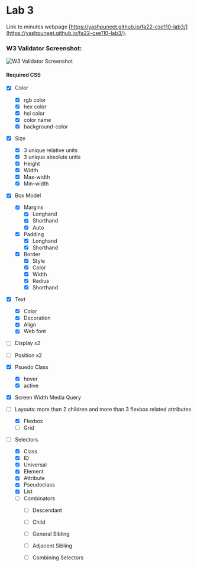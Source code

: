 # Lab 3

Link to minutes webpage [https://yashpuneet.github.io/fa22-cse110-lab3/](https://yashpuneet.github.io/fa22-cse110-lab3/).


### W3 Validator Screenshot:

![W3 Validator Screenshot](screenshots/W3Validator.png "W3 Validator Screenshot")


#### Required CSS

- [X] Color
  - [X] rgb color
  - [X] hex color
  - [X] hsl color
  - [X] color name
  - [X] background-color

- [X] Size
  - [X] 3 unique relative units
  - [X] 3 unique absolute units
  - [X] Height
  - [X] Width
  - [X] Max-width
  - [X] Min-width

- [X] Box Model
  - [X] Margins
    - [X] Longhand
    - [X] Shorthand
    - [X] Auto
  - [X] Padding
    - [X] Longhand
    - [X] Shorthand
  - [X] Border
    - [X] Style
    - [X] Color
    - [X] Width
    - [X] Radius
	- [X] Shorthand
    
- [X] Text
  - [X] Color
  - [X] Decoration
  - [X] Align
  - [X] Web font
  
- [ ] Display x2
- [ ] Position x2

- [X] Psuedo Class
  - [X] hover
  - [X] active

- [X] Screen Width Media Query

- [ ] Layouts: more than 2 children and more than 3 flexbox related attributes
  - [X] Flexbox
  - [ ] Grid
  
- [ ] Selectors
  - [X] Class
  - [X] ID
  - [X] Universal
  - [X] Element
  - [X] Attribute
  - [X] Pseudoclass
  - [X] List
  - [ ] Combinators
    - [ ] Descendant
    - [ ] Child
    - [ ] General Sibling
    - [ ] Adjacent Sibling
    - [ ] Combining Selectors

